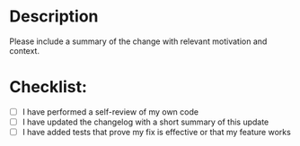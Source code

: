 # Description

Please include a summary of the change with relevant motivation and context.
# Checklist:

- [ ] I have performed a self-review of my own code
- [ ] I have updated the changelog with a short summary of this update
- [ ] I have added tests that prove my fix is effective or that my feature works
